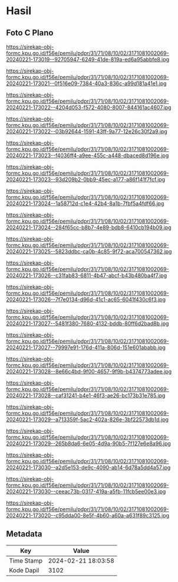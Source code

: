 # Hasil

## Foto C Plano

https://sirekap-obj-formc.kpu.go.id/f56e/pemilu/pdpr/31/71/08/10/02/3171081002069-20240221-173019--92705947-6249-41de-819a-ed6a95abbfe8.jpg

https://sirekap-obj-formc.kpu.go.id/f56e/pemilu/pdpr/31/71/08/10/02/3171081002069-20240221-173021--0f516e09-7384-40a3-836c-a99d181a41e1.jpg

https://sirekap-obj-formc.kpu.go.id/f56e/pemilu/pdpr/31/71/08/10/02/3171081002069-20240221-173022--4204d053-f572-4080-8007-844161ac4607.jpg

https://sirekap-obj-formc.kpu.go.id/f56e/pemilu/pdpr/31/71/08/10/02/3171081002069-20240221-173022--03b92644-1591-43ff-9a77-12e26c30f2a9.jpg

https://sirekap-obj-formc.kpu.go.id/f56e/pemilu/pdpr/31/71/08/10/02/3171081002069-20240221-173023--f4036ff4-a9ee-455c-a448-dbaced8d196e.jpg

https://sirekap-obj-formc.kpu.go.id/f56e/pemilu/pdpr/31/71/08/10/02/3171081002069-20240221-173023--93d209b2-0bb9-45ec-a177-a86f141f7fcf.jpg

https://sirekap-obj-formc.kpu.go.id/f56e/pemilu/pdpr/31/71/08/10/02/3171081002069-20240221-173024--1a58712d-c1e4-42b4-8a1b-7fbf5a4fdf66.jpg

https://sirekap-obj-formc.kpu.go.id/f56e/pemilu/pdpr/31/71/08/10/02/3171081002069-20240221-173024--284f65cc-b8b7-4e89-bdb8-6410cb194b09.jpg

https://sirekap-obj-formc.kpu.go.id/f56e/pemilu/pdpr/31/71/08/10/02/3171081002069-20240221-173025--5823ddbc-ca0b-4c85-9f72-aca700547362.jpg

https://sirekap-obj-formc.kpu.go.id/f56e/pemilu/pdpr/31/71/08/10/02/3171081002069-20240221-173026--c31fab83-6811-4b47-abcf-b43b480ba4f7.jpg

https://sirekap-obj-formc.kpu.go.id/f56e/pemilu/pdpr/31/71/08/10/02/3171081002069-20240221-173026--7f7e0134-d96d-41c1-ac65-6041f430c6f3.jpg

https://sirekap-obj-formc.kpu.go.id/f56e/pemilu/pdpr/31/71/08/10/02/3171081002069-20240221-173027--5481f380-7680-4132-bddb-80ff6d2bad8b.jpg

https://sirekap-obj-formc.kpu.go.id/f56e/pemilu/pdpr/31/71/08/10/02/3171081002069-20240221-173027--79997e91-176d-411a-806d-151e601ababb.jpg

https://sirekap-obj-formc.kpu.go.id/f56e/pemilu/pdpr/31/71/08/10/02/3171081002069-20240221-173028--8e66c4bd-9f00-4657-9f9b-b4374773adee.jpg

https://sirekap-obj-formc.kpu.go.id/f56e/pemilu/pdpr/31/71/08/10/02/3171081002069-20240221-173028--caf31241-b4e1-46f3-ae26-bc173b31e785.jpg

https://sirekap-obj-formc.kpu.go.id/f56e/pemilu/pdpr/31/71/08/10/02/3171081002069-20240221-173029--a713359f-5ac2-402a-826e-3bf22573db1d.jpg

https://sirekap-obj-formc.kpu.go.id/f56e/pemilu/pdpr/31/71/08/10/02/3171081002069-20240221-173029--265b8da6-6e05-4d9a-90b5-7f127e6e8a96.jpg

https://sirekap-obj-formc.kpu.go.id/f56e/pemilu/pdpr/31/71/08/10/02/3171081002069-20240221-173030--a2d5e153-de9c-4090-ab14-6d78a5dd4a57.jpg

https://sirekap-obj-formc.kpu.go.id/f56e/pemilu/pdpr/31/71/08/10/02/3171081002069-20240221-173030--ceeac73b-0317-419a-a5fb-11fcb5ee00e3.jpg

https://sirekap-obj-formc.kpu.go.id/f56e/pemilu/pdpr/31/71/08/10/02/3171081002069-20240221-173020--c95dda00-8e5f-4b60-a60a-a631f89c3125.jpg


## Metadata

| Key        | Value               |
| ---------- | ------------------- |
| Time Stamp | 2024-02-21 18:03:58 |
| Kode Dapil | 3102                |




